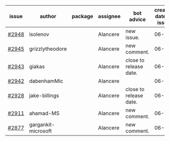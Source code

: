 | issue | author | package | assignee | bot advice | created date of issue | target release date | date from target |
| ------ | ------ | ------ | ------ | ------ | ------ | ------ | :-----: |
| [#2948](https://github.com/Azure/sdk-release-request/issues/2948) | isolenov |  | Alancere | new issue. | 06-24 | 07-12 |  |
| [#2945](https://github.com/Azure/sdk-release-request/issues/2945) | grizzlytheodore |  | Alancere | new comment. | 06-23 | 06-30 |  |
| [#2943](https://github.com/Azure/sdk-release-request/issues/2943) | giakas |  | Alancere | close to release date.  | 06-23 | 06-27 | 0 |
| [#2942](https://github.com/Azure/sdk-release-request/issues/2942) | dabenhamMic |  | Alancere |  | 06-23 | 07-07 |  |
| [#2928](https://github.com/Azure/sdk-release-request/issues/2928) | jake-billings |  | Alancere | close to release date.  | 06-20 | 06-27 | 0 |
| [#2911](https://github.com/Azure/sdk-release-request/issues/2911) | ahamad-MS |  | Alancere | new comment. | 06-13 | 06-15 |  |
| [#2877](https://github.com/Azure/sdk-release-request/issues/2877) | gargankit-microsoft |  | Alancere | new comment. | 06-03 | 06-30 |  |
